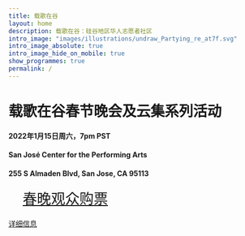 ```yaml
---
title: 载歌在谷
layout: home
description: 载歌在谷：硅谷地区华人志愿者社区
intro_image: "images/illustrations/undraw_Partying_re_at7f.svg"
intro_image_absolute: true
intro_image_hide_on_mobile: true
show_programmes: true
permalink: /
---
```

# 载歌在谷春节晚会及云集系列活动
<h4>2022年1月15日周六，7pm PST</h4>
<h4>San José Center for the Performing Arts</h4>
<h4>255 S Almaden Blvd, San Jose, CA 95113 </h4>

<div style="width:80%;text-align:left; margin:20px 0px;"><a class="button home-button"  href="/ticket" style="font-size:200%;width:auto;padding:1em;height:auto">春晚观众购票</a></div>

<div><a href="/gala">详细信息</a></div>
